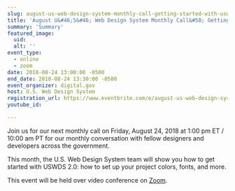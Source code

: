 ```yaml
---
slug: august-us-web-design-system-monthly-call-getting-started-with-uswds-20
title: 'August U&#46;S&#46; Web Design System Monthly Call&#58; Getting started with USWDS 2&#46;0'
summary: 'Summary'
featured_image: 
  uid: 
  alt: ''
event_type: 
  - online
  - zoom
date: 2018-08-24 13:00:00 -0500
end_date: 2018-08-24 13:30:00 -0500
event_organizer: digital.gov
host: U.S. Web Design System
registration_url: https://www.eventbrite.com/e/august-us-web-design-system-monthly-call-getting-started-with-uswds-20-tickets-47179708779
youtube_id: 

---
```


Join us for our next monthly call on Friday, August 24, 2018 at 1:00 pm ET / 10:00 am PT for our monthly conversation with fellow designers and developers across the government.

This month, the U.S. Web Design System team will show you how to get started with USWDS 2.0: how to set up your project colors, fonts, and more.

This event will be held over video conference on [Zoom](https://zoom.us/j/350777429).
